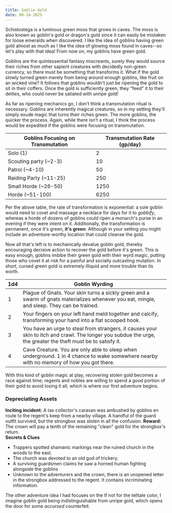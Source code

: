 ```yaml
---
title: Goblin Gold
date: 08-24-2025
---
```

Schistostega is a luminous green moss that grows in caves. The moss is also known as goblin's gold or dragon's gold since it can easily be mistaken for loose emeralds when discovered. I like the idea of goblins having green gold almost as much as I like the idea of glowing moss found in caves--so let's play with that idea! From now on, my goblins have green gold.

Goblins are the quintessential fantasy miscreants, surely they would source their riches from other sapient creatures with decidedly non-green currency, so there must be something that transforms it. What if the gold slowly turned green merely from being around enough goblins, like fruit on an wicked vine? It follows that goblins wouldn't just be ripening the gold to sit in their coffers. Once the gold is sufficiently green, they "feed" it to their deities, who could never be satiated with unripe gold! 

As far as ripening mechanics go, I don't think a transmutation ritual is necessary. Goblins are inherently magical creatures, so in my setting they'll simply exude magic that turns their riches green. The more goblins, the quicker the process. Again, while there isn't a ritual, I think the process would be expedited if the goblins were focusing on transmutation.

| Goblins Focusing on Transmutation | Transmutation Rate (gp/day) |
| --------------------------------- | --------------------------- |
| Solo (1)                          | 2                           |
| Scouting party (~2-3)             | 10                          |
| Patrol (~4-10)                    | 50                          |
| Raiding Party (~11-25)            | 250                         |
| Small Horde (~26-50)              | 1250                        |
| Horde (~51-100)                   | 6250                        |

Per the above table, the rate of transformation is exponential: a sole goblin would need to covet and massage a necklace for days for it to *gobbify*, whereas a horde of dozens of goblins could ripen a monarch's purse in an evening if they were intent on it. Additionally, the transformation is permanent, once it's green, **it's green**. Although in your setting you might include an adventure-worthy location that could cleanse the gold.

Now all that's left is to mechanically devalue goblin gold, thereby encouraging decisive action to recover the gold before it's green. This is easy enough, goblins imbibe their green gold with their wyrd magic, putting those who covet it at risk for a painful and socially outcasting mutation. In short, cursed green gold is extremely illiquid and more trouble than its worth.

| 1d4 | Goblin Wyrding                                                                                                                                                |
| --- | ------------------------------------------------------------------------------------------------------------------------------------------------------------- |
| 1   | Plague of Gnats. Your skin turns a sickly green and a swarm of gnats materializes  whenever you eat, mingle, and sleep. They can be trained.                  |
| 2   | Your fingers on your left hand meld together and calcify, transforming your hand into a flat scooped hook.                                                    |
| 3   | You have an urge to steal from strangers, it causes your skin to itch and crawl. The longer you subdue the urge, the greater the theft must be to satisfy it. |
| 4   | Cave Creature. You are only able to sleep when underground. 1 in 4 chance to wake somewhere nearby with no memory of how you got there.                       |
With this kind of goblin magic at play, recovering stolen gold becomes a race against time; regents and nobles are willing to spend a good portion of their gold to avoid losing it all, which is where our first adventure begins.
### Depreciating Assets

 **Inciting incident:** A tax collector's caravan was ambushed by goblins en route to the regent's keep from a nearby village. A handful of the guard outfit survived, but the strongbox was stolen in all the confusion.
 **Reward:** The crown will pay a tenth of the remaining "clean" gold for the strongbox's return.  
 **Secrets & Clues**
 - Trappers spotted shamanic markings near the ruined church in the woods to the east.
 - The church was devoted to an old god of trickery.
 - A surviving guardsmen claims he saw a horned human fighting alongside the goblins
 - Unknown to the adventurers and the crown, there is an unopened letter in the strongbox addressed to the regent. It contains incriminating information.

The other adventure idea I had focuses on the If not for the telltale color, I imagine goblin gold being indistinguishable from unripe gold, which opens the door for some *accursed* counterfeit.
